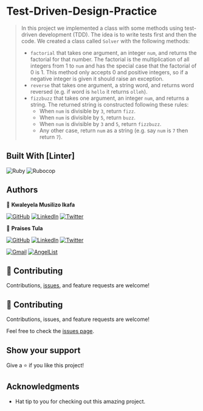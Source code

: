 # Test-Driven-Design-Practice
>In this project we implemented a class with some methods using test-driven development (TDD). 
> The idea is to write tests first and then the code.
> We created a class called `Solver` with the following methods:
> - `factorial` that takes one argument, an integer `num`, and returns the factorial for that number. The factorial is the multiplication of all integers from 1 to `num` and has the special case that the factorial of 0 is 1. This method only accepts 0 and positive integers, so if a negative integer is given it should raise an exception.
> - `reverse` that takes one argument, a string word, and returns word reversed (e.g. if word is `hello` it returns `olleh`).
> - `fizzbuzz` that takes one argument, an integer `num`, and returns a string. The returned string is constructed following these rules:
>   - When `num` is divisible by `3`, return `fizz`.
>   - When `num` is divisible by `5`, return `buzz`.
>   - When `num` is divisible by `3` and `5`, return `fizzbuzz`.
>   - Any other case, return `num` as a string (e.g. say `num` is `7` then return `7`).

## Built With [Linter]
![Ruby](https://img.shields.io/badge/ruby-A30031.svg?style=for-the-badge&logo=ruby&logoColor=white) ![Rubocop](https://img.shields.io/badge/RUBOCOP-A30031.svg?style=for-the-badge)
## Authors

👤 **Kwaleyela Musilizo Ikafa**

[![GitHub](https://img.shields.io/badge/github-%23121011.svg?style=for-the-badge&logo=github&logoColor=white)](https://github.com/Kwaleyela-Ikafa)
[![LinkedIn](https://img.shields.io/badge/linkedin-%230077B5.svg?style=for-the-badge&logo=linkedin&logoColor=white)](https://www.linkedin.com/in/kwaleyela-musilizo-ikafa/)
[![Twitter](https://img.shields.io/badge/Twitter-%231DA1F2.svg?style=for-the-badge&logo=Twitter&logoColor=white)](https://twitter.com/K_Ikafa)

👤 **Praises Tula**

[![GitHub](https://img.shields.io/badge/github-%23121011.svg?style=for-the-badge&logo=github&logoColor=white)](https://github.com/PraisesPJMT/)
[![LinkedIn](https://img.shields.io/badge/linkedin-%230077B5.svg?style=for-the-badge&logo=linkedin&logoColor=white)](https://www.linkedin.com/in/praises-tula/)
[![Twitter](https://img.shields.io/badge/Twitter-%231DA1F2.svg?style=for-the-badge&logo=Twitter&logoColor=white)](https://twitter.com/PraisesPJMT/)

[![Gmail](https://img.shields.io/badge/Gmail-D14836?style=for-the-badge&logo=gmail&logoColor=white)](mailto:praisesmusa@gmail.com)
[![AngelList](https://img.shields.io/badge/AngelList-%23D4D4D4.svg?style=for-the-badge&logo=AngelList&logoColor=black)](https://angel.co/u/praises-tula/)

## 🤝 Contributing

Contributions, [issues](../../issues), and feature requests are welcome!

## 🤝 Contributing

Contributions, issues, and feature requests are welcome!

Feel free to check the [issues page](../../issues/).

## Show your support

Give a ⭐️ if you like this project!

## Acknowledgments

- Hat tip to you for checking out this amazing project.